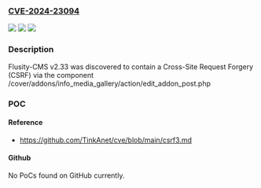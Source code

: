 ### [CVE-2024-23094](https://cve.mitre.org/cgi-bin/cvename.cgi?name=CVE-2024-23094)
![](https://img.shields.io/static/v1?label=Product&message=n%2Fa&color=blue)
![](https://img.shields.io/static/v1?label=Version&message=n%2Fa&color=blue)
![](https://img.shields.io/static/v1?label=Vulnerability&message=n%2Fa&color=brighgreen)

### Description

Flusity-CMS v2.33 was discovered to contain a Cross-Site Request Forgery (CSRF) via the component /cover/addons/info_media_gallery/action/edit_addon_post.php

### POC

#### Reference
- https://github.com/TinkAnet/cve/blob/main/csrf3.md

#### Github
No PoCs found on GitHub currently.

